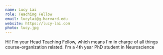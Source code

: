```yaml
---
name: Lucy Lai
role: Teaching Fellow
email: lucylai@g.harvard.edu
website: https://lucy-lai.com
photo: lucy.jpg
---
```


Hi! I'm your Head Teaching Fellow, which means I'm in charge of all things course-organization related. I'm a 4th year PhD student in Neuroscience
